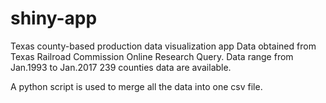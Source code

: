 # shiny-app
Texas county-based production data visualization app
Data obtained from Texas Railroad Commission Online Research Query.
Data range from Jan.1993 to Jan.2017
239 counties data are available.

A python script is used to merge all the data into one csv file.
